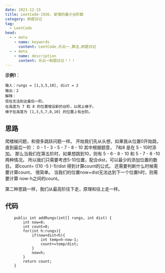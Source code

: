```yaml
---
date: 2021-12-15
title: LeetCode-1936. 新增的最少台阶数
category: 刷题日记
tag:
  - LeetCode
head:
  - - meta
    - name: keywords
      content: LeetCode,乐云一,算法,刷题日记
  - - meta
    - name: description
      content: 乐云一刷题日记！！！
---
```

**示例1**：
```
输入：rungs = [1,3,5,10], dist = 2
输出：2
解释：
现在无法到达最后一阶。
在高度为 7 和 8 的位置增设新的台阶，以爬上梯子。 
梯子在高度为 [1,3,5,7,8,10] 的位置上有台阶。
```
## 思路
爬楼梯问题，和很多跳跃问题一样。
开始我们先从头想，如果我从位置0开始跳，直到最后一阶：
0 - 1 - 3 - 5 - 7 - 8 - 10
其中根据题意， 7和8 是在 5 - 10时添加。
那么当我们在第五阶时，如果想跳到10，则有 5 - 6 - 8 - 10 和 5 - 7 - 8 -10两种情况。
所以我们只需要考虑5-10位置，配合dist，可以最少的添加位置的数目。
即count= ((10 -5 )-1)/dist
得到计算count的公式。
还需要判断什么时候需要计算count，
很简单。
当我们的位置now+dist无法达到下一个位置h时，则需要计算 now-h之间的count。

第二种思路一样，我们从最高阶往下走，原理和往上走一样。

## 代码
```
    public int addRungs(int[] rungs, int dist) {
        int now=0;
        int count=0;
        for(int h:rungs){
            if(now+dist<h){
                int temp=h-now-1;
                count+=temp/dist;
            }
            now=h;
        }
        return count;
    }
```
